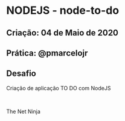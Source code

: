 # NODEJS - node-to-do

## Criação: 04 de Maio de 2020
## Prática: @pmarcelojr

## Desafio

<p>Criação de aplicação TO DO com NodeJS</p><br/>
<p>The Net Ninja</p>